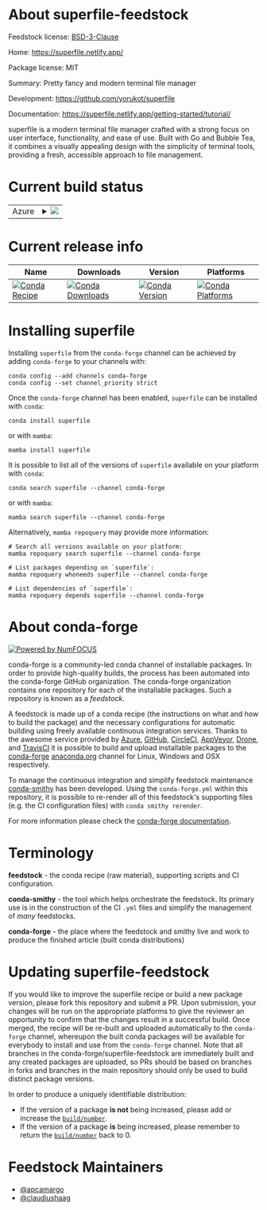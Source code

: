 About superfile-feedstock
=========================

Feedstock license: [BSD-3-Clause](https://github.com/conda-forge/superfile-feedstock/blob/main/LICENSE.txt)

Home: https://superfile.netlify.app/

Package license: MIT

Summary: Pretty fancy and modern terminal file manager

Development: https://github.com/yorukot/superfile

Documentation: https://superfile.netlify.app/getting-started/tutorial/

superfile is a modern terminal file manager crafted with a strong focus on user interface, functionality, and ease of use. Built with Go and Bubble Tea, it combines a visually appealing design with the simplicity of terminal tools, providing a fresh, accessible approach to file management.

Current build status
====================


<table>
    
  <tr>
    <td>Azure</td>
    <td>
      <details>
        <summary>
          <a href="https://dev.azure.com/conda-forge/feedstock-builds/_build/latest?definitionId=25018&branchName=main">
            <img src="https://dev.azure.com/conda-forge/feedstock-builds/_apis/build/status/superfile-feedstock?branchName=main">
          </a>
        </summary>
        <table>
          <thead><tr><th>Variant</th><th>Status</th></tr></thead>
          <tbody><tr>
              <td>linux_64</td>
              <td>
                <a href="https://dev.azure.com/conda-forge/feedstock-builds/_build/latest?definitionId=25018&branchName=main">
                  <img src="https://dev.azure.com/conda-forge/feedstock-builds/_apis/build/status/superfile-feedstock?branchName=main&jobName=linux&configuration=linux%20linux_64_" alt="variant">
                </a>
              </td>
            </tr><tr>
              <td>linux_aarch64</td>
              <td>
                <a href="https://dev.azure.com/conda-forge/feedstock-builds/_build/latest?definitionId=25018&branchName=main">
                  <img src="https://dev.azure.com/conda-forge/feedstock-builds/_apis/build/status/superfile-feedstock?branchName=main&jobName=linux&configuration=linux%20linux_aarch64_" alt="variant">
                </a>
              </td>
            </tr><tr>
              <td>linux_ppc64le</td>
              <td>
                <a href="https://dev.azure.com/conda-forge/feedstock-builds/_build/latest?definitionId=25018&branchName=main">
                  <img src="https://dev.azure.com/conda-forge/feedstock-builds/_apis/build/status/superfile-feedstock?branchName=main&jobName=linux&configuration=linux%20linux_ppc64le_" alt="variant">
                </a>
              </td>
            </tr><tr>
              <td>osx_64</td>
              <td>
                <a href="https://dev.azure.com/conda-forge/feedstock-builds/_build/latest?definitionId=25018&branchName=main">
                  <img src="https://dev.azure.com/conda-forge/feedstock-builds/_apis/build/status/superfile-feedstock?branchName=main&jobName=osx&configuration=osx%20osx_64_" alt="variant">
                </a>
              </td>
            </tr><tr>
              <td>osx_arm64</td>
              <td>
                <a href="https://dev.azure.com/conda-forge/feedstock-builds/_build/latest?definitionId=25018&branchName=main">
                  <img src="https://dev.azure.com/conda-forge/feedstock-builds/_apis/build/status/superfile-feedstock?branchName=main&jobName=osx&configuration=osx%20osx_arm64_" alt="variant">
                </a>
              </td>
            </tr><tr>
              <td>win_64</td>
              <td>
                <a href="https://dev.azure.com/conda-forge/feedstock-builds/_build/latest?definitionId=25018&branchName=main">
                  <img src="https://dev.azure.com/conda-forge/feedstock-builds/_apis/build/status/superfile-feedstock?branchName=main&jobName=win&configuration=win%20win_64_" alt="variant">
                </a>
              </td>
            </tr>
          </tbody>
        </table>
      </details>
    </td>
  </tr>
</table>

Current release info
====================

| Name | Downloads | Version | Platforms |
| --- | --- | --- | --- |
| [![Conda Recipe](https://img.shields.io/badge/recipe-superfile-green.svg)](https://anaconda.org/conda-forge/superfile) | [![Conda Downloads](https://img.shields.io/conda/dn/conda-forge/superfile.svg)](https://anaconda.org/conda-forge/superfile) | [![Conda Version](https://img.shields.io/conda/vn/conda-forge/superfile.svg)](https://anaconda.org/conda-forge/superfile) | [![Conda Platforms](https://img.shields.io/conda/pn/conda-forge/superfile.svg)](https://anaconda.org/conda-forge/superfile) |

Installing superfile
====================

Installing `superfile` from the `conda-forge` channel can be achieved by adding `conda-forge` to your channels with:

```
conda config --add channels conda-forge
conda config --set channel_priority strict
```

Once the `conda-forge` channel has been enabled, `superfile` can be installed with `conda`:

```
conda install superfile
```

or with `mamba`:

```
mamba install superfile
```

It is possible to list all of the versions of `superfile` available on your platform with `conda`:

```
conda search superfile --channel conda-forge
```

or with `mamba`:

```
mamba search superfile --channel conda-forge
```

Alternatively, `mamba repoquery` may provide more information:

```
# Search all versions available on your platform:
mamba repoquery search superfile --channel conda-forge

# List packages depending on `superfile`:
mamba repoquery whoneeds superfile --channel conda-forge

# List dependencies of `superfile`:
mamba repoquery depends superfile --channel conda-forge
```


About conda-forge
=================

[![Powered by
NumFOCUS](https://img.shields.io/badge/powered%20by-NumFOCUS-orange.svg?style=flat&colorA=E1523D&colorB=007D8A)](https://numfocus.org)

conda-forge is a community-led conda channel of installable packages.
In order to provide high-quality builds, the process has been automated into the
conda-forge GitHub organization. The conda-forge organization contains one repository
for each of the installable packages. Such a repository is known as a *feedstock*.

A feedstock is made up of a conda recipe (the instructions on what and how to build
the package) and the necessary configurations for automatic building using freely
available continuous integration services. Thanks to the awesome service provided by
[Azure](https://azure.microsoft.com/en-us/services/devops/), [GitHub](https://github.com/),
[CircleCI](https://circleci.com/), [AppVeyor](https://www.appveyor.com/),
[Drone](https://cloud.drone.io/welcome), and [TravisCI](https://travis-ci.com/)
it is possible to build and upload installable packages to the
[conda-forge](https://anaconda.org/conda-forge) [anaconda.org](https://anaconda.org/)
channel for Linux, Windows and OSX respectively.

To manage the continuous integration and simplify feedstock maintenance
[conda-smithy](https://github.com/conda-forge/conda-smithy) has been developed.
Using the ``conda-forge.yml`` within this repository, it is possible to re-render all of
this feedstock's supporting files (e.g. the CI configuration files) with ``conda smithy rerender``.

For more information please check the [conda-forge documentation](https://conda-forge.org/docs/).

Terminology
===========

**feedstock** - the conda recipe (raw material), supporting scripts and CI configuration.

**conda-smithy** - the tool which helps orchestrate the feedstock.
                   Its primary use is in the construction of the CI ``.yml`` files
                   and simplify the management of *many* feedstocks.

**conda-forge** - the place where the feedstock and smithy live and work to
                  produce the finished article (built conda distributions)


Updating superfile-feedstock
============================

If you would like to improve the superfile recipe or build a new
package version, please fork this repository and submit a PR. Upon submission,
your changes will be run on the appropriate platforms to give the reviewer an
opportunity to confirm that the changes result in a successful build. Once
merged, the recipe will be re-built and uploaded automatically to the
`conda-forge` channel, whereupon the built conda packages will be available for
everybody to install and use from the `conda-forge` channel.
Note that all branches in the conda-forge/superfile-feedstock are
immediately built and any created packages are uploaded, so PRs should be based
on branches in forks and branches in the main repository should only be used to
build distinct package versions.

In order to produce a uniquely identifiable distribution:
 * If the version of a package **is not** being increased, please add or increase
   the [``build/number``](https://docs.conda.io/projects/conda-build/en/latest/resources/define-metadata.html#build-number-and-string).
 * If the version of a package **is** being increased, please remember to return
   the [``build/number``](https://docs.conda.io/projects/conda-build/en/latest/resources/define-metadata.html#build-number-and-string)
   back to 0.

Feedstock Maintainers
=====================

* [@apcamargo](https://github.com/apcamargo/)
* [@claudiushaag](https://github.com/claudiushaag/)

